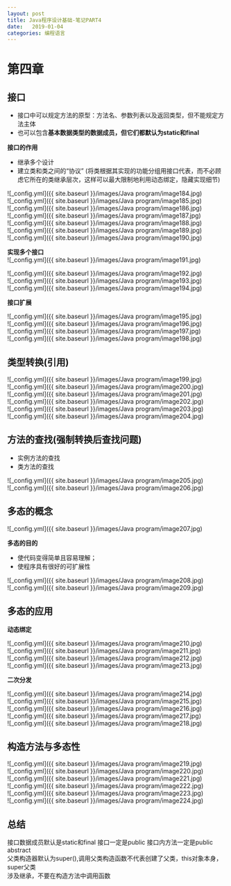 ```yaml
---
layout: post
title: Java程序设计基础-笔记PART4
date:   2019-01-04
categories: 编程语言
---
```


# 第四章

## 接口  

+ 接口中可以规定方法的原型：方法名、参数列表以及返回类型，但不能规定方法主体  
+ 也可以包含**基本数据类型的数据成员，但它们都默认为static和final**  


**接口的作用**   
+ 继承多个设计
+ 建立类和类之间的“协议” (将类根据其实现的功能分组用接口代表，而不必顾虑它所在的类继承层次，这样可以最大限制地利用动态绑定，隐藏实现细节) 
 
![_config.yml]({{ site.baseurl }}/images/Java program/image184.jpg)    
![_config.yml]({{ site.baseurl }}/images/Java program/image185.jpg)    
![_config.yml]({{ site.baseurl }}/images/Java program/image186.jpg)    
![_config.yml]({{ site.baseurl }}/images/Java program/image187.jpg)    
![_config.yml]({{ site.baseurl }}/images/Java program/image188.jpg)    
![_config.yml]({{ site.baseurl }}/images/Java program/image189.jpg)    
![_config.yml]({{ site.baseurl }}/images/Java program/image190.jpg)  

**实现多个接口**    
![_config.yml]({{ site.baseurl }}/images/Java program/image191.jpg)    

![_config.yml]({{ site.baseurl }}/images/Java program/image192.jpg)    
![_config.yml]({{ site.baseurl }}/images/Java program/image193.jpg)    
![_config.yml]({{ site.baseurl }}/images/Java program/image194.jpg)   


**接口扩展**
 
![_config.yml]({{ site.baseurl }}/images/Java program/image195.jpg)    
![_config.yml]({{ site.baseurl }}/images/Java program/image196.jpg)    
![_config.yml]({{ site.baseurl }}/images/Java program/image197.jpg)    
![_config.yml]({{ site.baseurl }}/images/Java program/image198.jpg)    
 

 
## 类型转换(引用)   

![_config.yml]({{ site.baseurl }}/images/Java program/image199.jpg)    
![_config.yml]({{ site.baseurl }}/images/Java program/image200.jpg)   
![_config.yml]({{ site.baseurl }}/images/Java program/image201.jpg)   
![_config.yml]({{ site.baseurl }}/images/Java program/image202.jpg)   
![_config.yml]({{ site.baseurl }}/images/Java program/image203.jpg)   
![_config.yml]({{ site.baseurl }}/images/Java program/image204.jpg)   

## 方法的查找(强制转换后查找问题)   

+ 实例方法的查找
+ 类方法的查找 


![_config.yml]({{ site.baseurl }}/images/Java program/image205.jpg)   
![_config.yml]({{ site.baseurl }}/images/Java program/image206.jpg)   


## 多态的概念  

![_config.yml]({{ site.baseurl }}/images/Java program/image207.jpg)    

**多态的目的**  
+ 使代码变得简单且容易理解；
+ 使程序具有很好的可扩展性

![_config.yml]({{ site.baseurl }}/images/Java program/image208.jpg)   
![_config.yml]({{ site.baseurl }}/images/Java program/image209.jpg) 


## 多态的应用

**动态绑定**  
  
![_config.yml]({{ site.baseurl }}/images/Java program/image210.jpg)   
![_config.yml]({{ site.baseurl }}/images/Java program/image211.jpg)   
![_config.yml]({{ site.baseurl }}/images/Java program/image212.jpg)   
![_config.yml]({{ site.baseurl }}/images/Java program/image213.jpg)   

**二次分发**

![_config.yml]({{ site.baseurl }}/images/Java program/image214.jpg)   
![_config.yml]({{ site.baseurl }}/images/Java program/image215.jpg)   
![_config.yml]({{ site.baseurl }}/images/Java program/image216.jpg)   
![_config.yml]({{ site.baseurl }}/images/Java program/image217.jpg)   
![_config.yml]({{ site.baseurl }}/images/Java program/image218.jpg)   


## 构造方法与多态性   

![_config.yml]({{ site.baseurl }}/images/Java program/image219.jpg)   
![_config.yml]({{ site.baseurl }}/images/Java program/image220.jpg)   
![_config.yml]({{ site.baseurl }}/images/Java program/image221.jpg)   
![_config.yml]({{ site.baseurl }}/images/Java program/image222.jpg)  
![_config.yml]({{ site.baseurl }}/images/Java program/image223.jpg)  
![_config.yml]({{ site.baseurl }}/images/Java program/image224.jpg)  


## 总结
接口数据成员默认是static和final
接口一定是public
接口内方法一定是public abstract   
父类构造器默认为super(),调用父类构造函数不代表创建了父类，this对象本身，super父类    
涉及继承，不要在构造方法中调用函数



